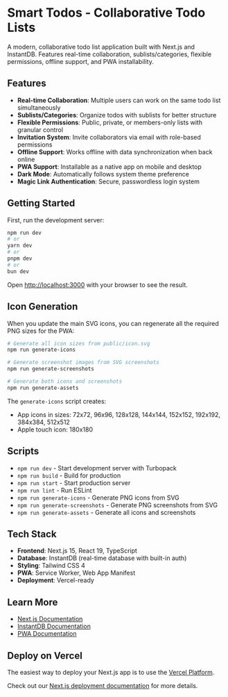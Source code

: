 # Smart Todos - Collaborative Todo Lists

A modern, collaborative todo list application built with Next.js and InstantDB. Features real-time collaboration, sublists/categories, flexible permissions, offline support, and PWA installability.

## Features

- **Real-time Collaboration**: Multiple users can work on the same todo list simultaneously
- **Sublists/Categories**: Organize todos with sublists for better structure
- **Flexible Permissions**: Public, private, or members-only lists with granular control
- **Invitation System**: Invite collaborators via email with role-based permissions
- **Offline Support**: Works offline with data synchronization when back online
- **PWA Support**: Installable as a native app on mobile and desktop
- **Dark Mode**: Automatically follows system theme preference
- **Magic Link Authentication**: Secure, passwordless login system

## Getting Started

First, run the development server:

```bash
npm run dev
# or
yarn dev
# or
pnpm dev
# or
bun dev
```

Open [http://localhost:3000](http://localhost:3000) with your browser to see the result.

## Icon Generation

When you update the main SVG icons, you can regenerate all the required PNG sizes for the PWA:

```bash
# Generate all icon sizes from public/icon.svg
npm run generate-icons

# Generate screenshot images from SVG screenshots
npm run generate-screenshots

# Generate both icons and screenshots
npm run generate-assets
```

The `generate-icons` script creates:
- App icons in sizes: 72x72, 96x96, 128x128, 144x144, 152x152, 192x192, 384x384, 512x512
- Apple touch icon: 180x180

## Scripts

- `npm run dev` - Start development server with Turbopack
- `npm run build` - Build for production
- `npm run start` - Start production server
- `npm run lint` - Run ESLint
- `npm run generate-icons` - Generate PNG icons from SVG
- `npm run generate-screenshots` - Generate PNG screenshots from SVG
- `npm run generate-assets` - Generate all icons and screenshots

## Tech Stack

- **Frontend**: Next.js 15, React 19, TypeScript
- **Database**: InstantDB (real-time database with built-in auth)
- **Styling**: Tailwind CSS 4
- **PWA**: Service Worker, Web App Manifest
- **Deployment**: Vercel-ready

## Learn More

- [Next.js Documentation](https://nextjs.org/docs)
- [InstantDB Documentation](https://docs.instantdb.com/)
- [PWA Documentation](https://web.dev/progressive-web-apps/)

## Deploy on Vercel

The easiest way to deploy your Next.js app is to use the [Vercel Platform](https://vercel.com/new?utm_medium=default-template&filter=next.js&utm_source=create-next-app&utm_campaign=create-next-app-readme).

Check out our [Next.js deployment documentation](https://nextjs.org/docs/app/building-your-application/deploying) for more details.
